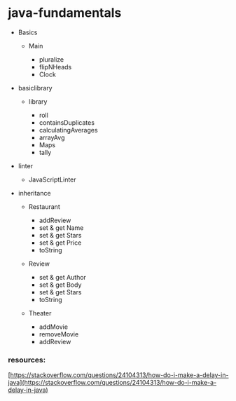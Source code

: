 # java-fundamentals

* Basics

  * Main 
     
     * pluralize
     * flipNHeads
     * Clock

* basiclibrary

  * library 

     * roll 
     * containsDuplicates
     * calculatingAverages
     * arrayAvg
     * Maps
     * tally 

* linter

    * JavaScriptLinter

* inheritance
  
    * Restaurant 

        * addReview
        * set & get Name
        * set & get Stars
        * set & get Price
        * toString

    * Review

        * set & get Author
        * set & get Body
        * set & get Stars
        * toString 

    * Theater

      * addMovie
      * removeMovie
      * addReview
          


### resources: 

[https://stackoverflow.com/questions/24104313/how-do-i-make-a-delay-in-java](https://stackoverflow.com/questions/24104313/how-do-i-make-a-delay-in-java)
     